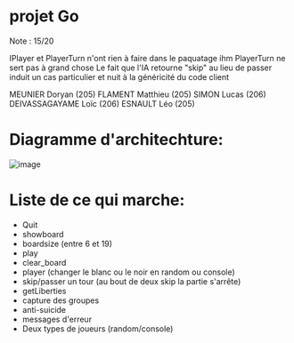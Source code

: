 # projet Go

Note : 15/20 

IPlayer et PlayerTurn n'ont rien à faire dans le paquatage ihm
PlayerTurn ne sert pas à grand chose
Le fait que l'IA retourne "skip" au lieu de passer induit un cas particulier et nuit à la généricité du code client

MEUNIER Doryan (205)
FLAMENT Matthieu (205)
SIMON Lucas (206)
DEIVASSAGAYAME Loïc (206)
ESNAULT Léo (205)

# Diagramme d'architechture:
   ![image](https://github.com/doryan-meunier/sa-_GO/assets/114683941/0d67fa95-32d9-4ca8-8f0f-017f521fea39)

# Liste de ce qui marche:
* Quit
* showboard
* boardsize (entre 6 et 19)
* play
* clear_board
* player (changer le blanc ou le noir en random ou console)
* skip/passer un tour (au bout de deux skip la partie s'arrête)
* getLiberties
* capture des groupes
* anti-suicide
* messages d'erreur
* Deux types de joueurs (random/console)

